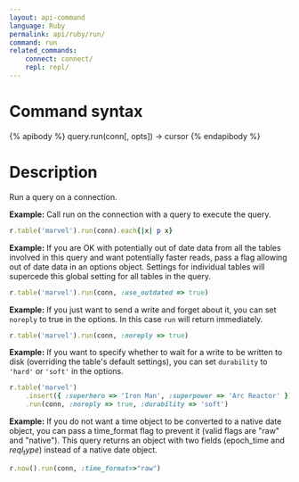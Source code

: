 ```yaml
---
layout: api-command 
language: Ruby
permalink: api/ruby/run/
command: run
related_commands:
    connect: connect/
    repl: repl/
---
```


# Command syntax #

{% apibody %}
query.run(conn[, opts]) &rarr; cursor
{% endapibody %}

# Description #

Run a query on a connection.

__Example:__ Call run on the connection with a query to execute the query.

```rb
r.table('marvel').run(conn).each{|x| p x}
```


__Example:__ If you are OK with potentially out of date data from all the tables
involved in this query and want potentially faster reads, pass a flag allowing out of
date data in an options object. Settings for individual tables will supercede this global
setting for all tables in the query.

```rb
r.table('marvel').run(conn, :use_outdated => true)
```


__Example:__ If you just want to send a write and forget about it, you can set `noreply` to true in the options. In this case `run` will return immediately.


```rb
r.table('marvel').run(conn, :noreply => true)
```


__Example:__ If you want to specify whether to wait for a write to be written to disk
(overriding the table's default settings), you can set `durability` to `'hard'` or
`'soft'` in the options.

```rb
r.table('marvel')
    .insert({ :superhero => 'Iron Man', :superpower => 'Arc Reactor' })
    .run(conn, :noreply => true, :durability => 'soft')
```

__Example:__ If you do not want a time object to be converted to a native date object,
you can pass a time_format flag to prevent it (valid flags are "raw" and "native").
This query returns an object with two fields (epoch_time and $reql_type$) instead of a
native date object.

```rb
r.now().run(conn, :time_format=>"raw")
```
